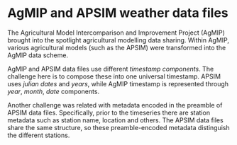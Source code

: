 # AgMIP and APSIM weather data files

The Agricultural Model Intercomparison and Improvement Project (AgMIP) 
brought into the spotlight agricultural modelling data sharing. 
Within AgMIP, various agricultural models (such as the APSIM) were transformed 
into the AgMIP data scheme. 

AgMIP and APSIM data files use different *timestamp components*. 
The challenge here is to compose these into one universal timestamp. 
APSIM uses *julian dates* and *years*, while AgMIP timestamp is 
represented through *year*, *month*, *date* components. 

Another challenge was related with metadata encoded in the preamble 
of APSIM data files. 
Specifically, prior to the timeseries there are station metadata 
such as station name, location and others. 
The APSIM data files share the same structure, so these preamble-encoded 
metadata distinguish the different stations. 